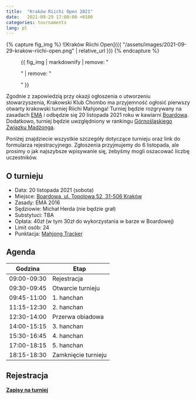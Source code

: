 ```yaml
---
title:  "Kraków Riichi Open 2021"
date:   2021-09-29 17:00:00 +0100
categories: tournaments
lang: pl
---
```


{% capture fig_img %}
![Kraków Riichi Open]({{ "/assets/images/2021-09-29-krakow-riichi-open.png" | relative_url }})
{% endcapture %}

<figure>
  {{ fig_img | markdownify | remove: "<p>" | remove: "</p>" }}
</figure>

Zgodnie z zapowiedzią przy okazji ogłoszenia o utworzeniu stowarzyszenia,
Krakowski Klub Chombo ma przyjemność ogłosić pierwszy otwarty krakowski turniej
Riichi Mahjonga! Turniej będzie rozgrywany na
zasadach [EMA](http://mahjong-europe.org/) i odbędzie się 20 listopada 2021 roku
w kawiarni [Boardowa](http://boardowa.pl/). Dodatkowo, turniej będzie
uwzględniony w rankingu
[Górnośląskiego Związku Madżonga](https://mahjongsilesia.wordpress.com/).

Poniżej znajdziecie wszystkie szczegóły dotyczące turnieju oraz link do
formularza rejestracyjnego. Zgłoszenia przyjmujemy do 6 listopada, ale prosimy o
jak najszybsze wpisywanie się, żebyśmy mogli oszacować liczbę uczestników.

## O turnieju

* Data: 20 listopada 2021 (sobota)
* Miejsce: [Boardowa, ul. Topolowa 52, 31-506 Kraków](https://g.page/Boardowa)
* Zasady: EMA 2016
* Sędziowie: Michał Herda (nie będzie grał)
* Substytuci: TBA
* Opłata: 40zł (w tym 30zł do wykorzystania w barze w Boardowej)
* Limit osób: 24
* Punktacja: [Mahjong Tracker](https://mahjongtracker.com/)

## Agenda

| Godzina     | Etap                |
|-------------|---------------------|
| 09:00-09:30 | Rejestracja         |
| 09:30-09:45 | Otwarcie turnieju   |
| 09:45-11:00 | 1. hanchan          |
| 11:15-12:30 | 2. hanchan          |
| 12:30-14:00 | Przerwa obiadowa    |
| 14:00-15:15 | 3. hanchan          |
| 15:30-16:45 | 4. hanchan          |
| 17:00-18:15 | 5. hanchan          |
| 18:15-18:30 | Zamknięcie turnieju |

## Rejestracja

**[Zapisy na turniej](https://forms.gle/aVrUS6SYSb3dMg2W7)**
